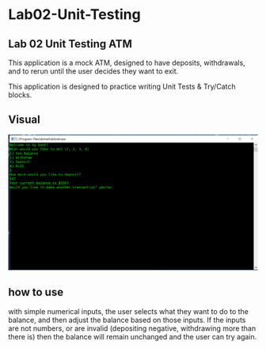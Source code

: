 # Lab02-Unit-Testing

## Lab 02 Unit Testing ATM

This application is a mock ATM, designed to have deposits, withdrawals, and to rerun until the user decides they want to exit. 

This application is designed to practice writing Unit Tests & Try/Catch blocks. 

## Visual

![Alt Text](Visual.png)

## how to use
with simple numerical inputs, the user selects what they want to do to the balance, and then adjust the balance based on those inputs. If the inputs are not numbers, or are invalid (depositing negative, withdrawing more than there is) then the balance will remain unchanged and the user can try again. 